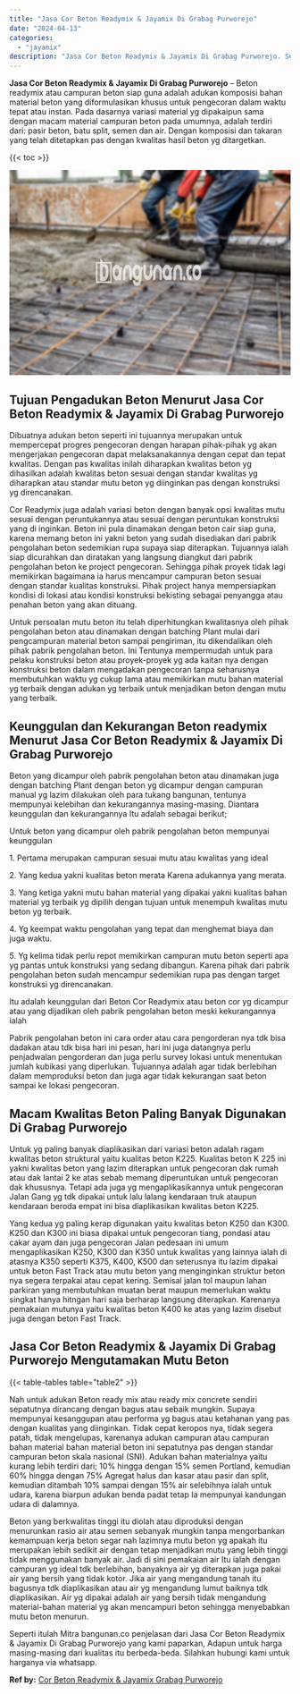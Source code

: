```yaml
---
title: "Jasa Cor Beton Readymix & Jayamix Di Grabag Purworejo"
date: "2024-04-13"
categories: 
  - "jayamix"
description: "Jasa Cor Beton Readymix & Jayamix Di Grabag Purworejo. Seperti itulah Mitra bangunan.co penjelasan dari Jasa Cor Beton Readymix & Jayamix Di Grabag Purworejo..."
---
```


**Jasa Cor Beton Readymix & Jayamix Di Grabag Purworejo** – Beton readymix atau campuran beton siap guna adalah adukan komposisi bahan material beton yang diformulasikan khusus untuk pengecoran dalam waktu tepat atau instan. Pada dasarnya variasi material yg dipakaipun sama dengan macam material campuran beton pada umumnya, adalah terdiri dari: pasir beton, batu split, semen dan air. Dengan komposisi dan takaran yang telah ditetapkan pas dengan kwalitas hasil beton yg ditargetkan.

{{< toc >}}

![Jasa Cor Beton Readymix & Jayamix Di Grabag Purworejo](/images/jasa-cor-readymix-45.png)

## Tujuan Pengadukan Beton Menurut Jasa Cor Beton Readymix & Jayamix Di Grabag Purworejo

Dibuatnya adukan beton seperti ini tujuannya merupakan untuk mempercepat progres pengecoran dengan harapan pihak-pihak yg akan mengerjakan pengecoran dapat melaksanakannya dengan cepat dan tepat kwalitas. Dengan pas kwalitas inilah diharapkan kwalitas beton yg dihasilkan adalah kwalitas beton sesuai dengan standar kwalitas yg diharapkan atau standar mutu beton yg diinginkan pas dengan konstruksi yg direncanakan.

Cor Readymix juga adalah variasi beton dengan banyak opsi kwalitas mutu sesuai dengan peruntukannya atau sesuai dengan peruntukan konstruksi yang di inginkan. Beton ini pula dinamakan dengan beton cair siap guna, karena memang beton ini yakni beton yang sudah disediakan dari pabrik pengolahan beton sedemikian rupa supaya siap diterapkan. Tujuannya ialah siap dicurahkan dan diratakan yang langsung diangkut dari pabrik pengolahan beton ke project pengecoran. Sehingga pihak proyek tidak lagi memikirkan bagaimana ia harus mencampur campuran beton sesuai dengan standar kualitas konstruksi. Pihak project hanya mempersiapkan kondisi di lokasi atau kondisi konstruksi bekisting sebagai penyangga atau penahan beton yang akan dituang.

Untuk persoalan mutu beton itu telah diperhitungkan kwalitasnya oleh pihak pengolahan beton atau dinamakan dengan batching Plant mulai dari pengcampuran material beton sampai pengiriman, itu dikendalikan oleh pihak pabrik pengolahan beton. Ini Tentunya mempermudah untuk para pelaku konstruksi beton atau proyek-proyek yg ada kaitan nya dengan konstruksi beton dalam mengadakan pengecoran tanpa seharusnya membutuhkan waktu yg cukup lama atau memikirkan mutu bahan material yg terbaik dengan adukan yg terbaik untuk menjadikan beton dengan mutu yang terbaik.

## Keunggulan dan Kekurangan Beton readymix Menurut Jasa Cor Beton Readymix & Jayamix Di Grabag Purworejo

Beton yang dicampur oleh pabrik pengolahan beton atau dinamakan juga dengan batching Plant dengan beton yg dicampur dengan campuran manual yg lazim dilakukan oleh para tukang bangunan, tentunya mempunyai kelebihan dan kekurangannya masing-masing. Diantara keunggulan dan kekurangannya Itu adalah sebagai berikut;

Untuk beton yang dicampur oleh pabrik pengolahan beton mempunyai keunggulan

1\. Pertama merupakan campuran sesuai mutu atau kwalitas yang ideal

2\. Yang kedua yakni kualitas beton merata Karena adukannya yang merata.

3\. Yang ketiga yakni mutu bahan material yang dipakai yakni kualitas bahan material yg terbaik yg dipilih dengan tujuan untuk menempuh kwalitas mutu beton yg terbaik.

4\. Yg keempat waktu pengolahan yang tepat dan menghemat biaya dan juga waktu.

5\. Yg kelima tidak perlu repot memikirkan campuran mutu beton seperti apa yg pantas untuk konstruksi yang sedang dibangun. Karena pihak dari pabrik pengolahan beton sudah mencampur sedemikian rupa pas dengan target konstruksi yg direncanakan.

Itu adalah keunggulan dari Beton Cor Readymix atau beton cor yg dicampur atau yang dijadikan oleh pabrik pengolahan beton meski kekurangannya ialah

Pabrik pengolahan beton ini cara order atau cara pengorderan nya tdk bisa dadakan atau tdk bisa hari ini pesan, hari ini juga datangnya perlu penjadwalan pengorderan dan juga perlu survey lokasi untuk menentukan jumlah kubikasi yang diperlukan. Tujuannya adalah agar tidak berlebihan dalam memproduksi beton dan juga agar tidak kekurangan saat beton sampai ke lokasi pengecoran.

## Macam Kwalitas Beton Paling Banyak Digunakan Di Grabag Purworejo

Untuk yg paling banyak diaplikasikan dari variasi beton adalah ragam kwalitas beton struktural yaitu kualitas beton K225. Kualitas beton K 225 ini yakni kwalitas beton yang lazim diterapkan untuk pengecoran dak rumah atau dak lantai 2 ke atas sebab memang diperuntukan untuk pengecoran dak khususnya. Tetapi ada juga yg mengaplikasikannya untuk pengecoran Jalan Gang yg tdk dipakai untuk lalu lalang kendaraan truk ataupun kendaraan beroda empat ini bisa diaplikasikan kwalitas beton K225.

Yang kedua yg paling kerap digunakan yaitu kwalitas beton K250 dan K300. K250 dan K300 ini biasa dipakai untuk pengecoran tiang, pondasi atau cakar ayam dan juga pengecoran Jalan pedesaan ini umum mengaplikasikan K250, K300 dan K350 untuk kwalitas yang lainnya ialah di atasnya K350 seperti K375, K400, K500 dan seterusnya itu lazim dipakai untuk beton Fast Track atau mutu beton yang menginginkan struktur beton nya segera terpakai atau cepat kering. Semisal jalan tol maupun lahan parkiran yang membutuhkan muatan berat maupun memerlukan waktu singkat hanya hitngan hari saja berharap langsung diterapkan. Karenanya pemakaian mutunya yaitu kwalitas beton K400 ke atas yang lazim disebut juga dengan beton Fast Track.

## Jasa Cor Beton Readymix & Jayamix Di Grabag Purworejo Mengutamakan Mutu Beton

{{< table-tables table="table2" >}}

Nah untuk adukan Beton ready mix atau ready mix concrete sendiri sepatutnya dirancang dengan bagus atau sebaik mungkin. Supaya mempunyai kesanggupan atau performa yg bagus atau ketahanan yang pas dengan kualitas yang diinginkan. Tidak cepat keropos nya, tidak segera patah, tidak mengelupas, karenanya adukan campuran atau campuran bahan material bahan material beton ini sepatutnya pas dengan standar campuran beton skala nasional (SNI). Adukan bahan materialnya yaitu kurang lebih terdiri dari; 10% hingga dengan 15% semen Portland, kemudian 60% hingga dengan 75% Agregat halus dan kasar atau pasir dan split, kemudian ditambah 10% sampai dengan 15% air selebihnya ialah untuk udara, karena biarpun adukan benda padat tetap Ia mempunyai kandungan udara di dalamnya.

Beton yang berkwalitas tinggi itu diolah atau diproduksi dengan menurunkan rasio air atau semen sebanyak mungkin tanpa mengorbankan kemampuan kerja beton segar nah lazimnya mutu beton yg apakah itu merupakan lebih sedikit air dengan tetap menjadikan mutu yang lebih tinggi tidak menggunakan banyak air. Jadi di sini pemakaian air Itu ialah dengan campuran yg ideal tdk berlebihan, banyaknya air yg diterapkan juga pakai air yang bersih yang tidak kotor. Jika air yang mengandung tanah itu bagusnya tdk diaplikasikan atau air yg mengandung lumut baiknya tdk diaplikasikan. Air yg dipakai adalah air yang bersih tidak mengandung material-bahan material yg akan mencampuri beton sehingga menyebabkan mutu beton menurun.

Seperti itulah Mitra bangunan.co penjelasan dari Jasa Cor Beton Readymix & Jayamix Di Grabag Purworejo yang kami paparkan, Adapun untuk harga masing-masing dari kualitas itu berbeda-beda. Silahkan hubungi kami untuk harganya via whatsapp.

**Ref by:** [Cor Beton Readymix & Jayamix Grabag Purworejo](https://id.wikipedia.org/wiki/Cor)
